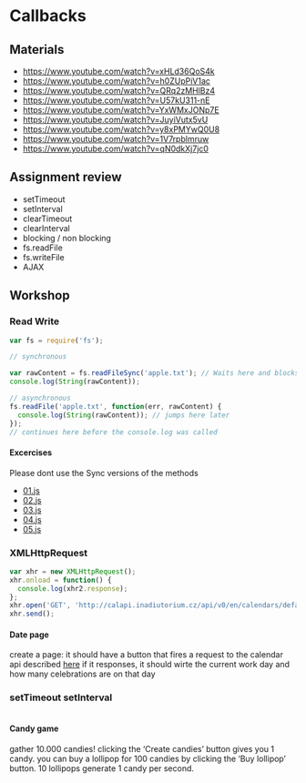 # Callbacks

## Materials
 - https://www.youtube.com/watch?v=xHLd36QoS4k
 - https://www.youtube.com/watch?v=h0ZUpPiV1ac
 - https://www.youtube.com/watch?v=QRq2zMHlBz4
 - https://www.youtube.com/watch?v=U57kU311-nE
 - https://www.youtube.com/watch?v=YxWMxJONp7E
 - https://www.youtube.com/watch?v=JuyiVutx5vU
 - https://www.youtube.com/watch?v=y8xPMYwQ0U8
 - https://www.youtube.com/watch?v=1V7rpblmruw
 - https://www.youtube.com/watch?v=qN0dkXj7jc0

## Assignment review
 - setTimeout
 - setInterval
 - clearTimeout
 - clearInterval
 - blocking / non blocking
 - fs.readFile
 - fs.writeFile
 - AJAX

## Workshop
### Read Write
```javascript
var fs = require('fs');

// synchronous

var rawContent = fs.readFileSync('apple.txt'); // Waits here and blocks everything
console.log(String(rawContent));

// asynchronous
fs.readFile('apple.txt', function(err, rawContent) {
  console.log(String(rawContent)); // jumps here later
});
// continues here before the console.log was called


```

#### Excercises
Please dont use the Sync versions of the methods
 - [01.js](workshop/01.js)
 - [02.js](workshop/02.js)
 - [03.js](workshop/03.js)
 - [04.js](workshop/04.js)
 - [05.js](workshop/05.js)

### XMLHttpRequest
```javascript
var xhr = new XMLHttpRequest();                                              
xhr.onload = function() {                                                    
  console.log(xhr2.response);                                                 
};                                                                             
xhr.open('GET', 'http://calapi.inadiutorium.cz/api/v0/en/calendars/default/2015/6/27')
xhr.send();  
```

#### Date page
create a page:
it should have a button that fires a request to the calendar api described [here](http://calapi.inadiutorium.cz/)
if it responses, it should wirte the current work day and how many celebrations are on that day


### setTimeout setInterval
```javascript

```


#### Candy game

gather 10.000 candies!
clicking the ‘Create candies’ button gives you 1 candy.
you can buy a lollipop for 100 candies by clicking the ‘Buy lollipop’ button.
10 lollipops generate 1 candy per second.
